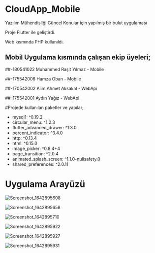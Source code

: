 # CloudApp_Mobile
Yazılım Mühendisliği Güncel Konular için yapılmış bir bulut uygulaması


Proje Flutter ile geliştirdi.

Web kısmında PHP kullanıldı.





## Mobil Uygulama kısmında çalışan ekip üyeleri;
##-180541022 Muhammed Raşit Yılmaz - Mobile

##-175542006 Hamza Oban - Mobile 

##-170542002 Alim Ahmet Aksakal - WebApi

##-175542001 Aydın Yağız - WebApi



#Projede kullanılan paketler ve yapılar;



-  mysql1: ^0.19.2
-  circular_menu: ^1.2.3
-  flutter_advanced_drawer: ^1.3.0
-  percent_indicator: ^3.4.0
-  http: ^0.13.4
-  html: ^0.15.0
-  image_picker: ^0.8.4+4
-  page_transition: ^2.0.4
-  animated_splash_screen: ^1.1.0-nullsafety.0
-  shared_preferences: ^2.0.11






# Uygulama Arayüzü
![Screenshot_1642895608](https://user-images.githubusercontent.com/81583706/150686514-5fcf2113-aba8-4d3f-8e16-41e64870d940.png)


![Screenshot_1642895658](https://user-images.githubusercontent.com/81583706/150686531-d46bb009-8f3a-47be-8f86-1d029eab2784.png)



![Screenshot_1642895710](https://user-images.githubusercontent.com/81583706/150686552-2ee3a32f-9ad9-440b-a471-0053cb70e5a1.png)

![Screenshot_1642895922](https://user-images.githubusercontent.com/81583706/150686557-5633a4bf-053b-43c6-bec2-16bbd1185276.png)


![Screenshot_1642895927](https://user-images.githubusercontent.com/81583706/150686606-0647a527-dee8-48f3-9ff7-76a3ad55a7a5.png)



![Screenshot_1642895931](https://user-images.githubusercontent.com/81583706/150686612-ab7c57b7-7cd2-4728-bb6d-11e0f6839db5.png)




